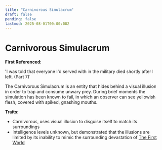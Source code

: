 ```yaml
---
title: "Carnivorous Simulacrum"
draft: false
pending: false
lastmod: 2025-08-01T00:00:00Z
---
```


# Carnivorous Simulacrum

**First Referenced:**

'I was told that everyone I'd served with in the military died shortly after I left. (Part 7)'

The Carnivorous Simulacrum is an entity that hides behind a visual illusion in order to trap and consume unwary prey. During brief moments the simulation has been known to fail, in which an observer can see yellowish flesh, covered with spiked, gnashing mouths.

**Traits:**

- Carnivorous, uses visual illusion to disguise itself to match its surroundings
- Intelligence levels unknown, but demonstrated that the illusions are limited by its inability to mimic the surrounding devastation of [The First World](/worlds/the-first-world/)
